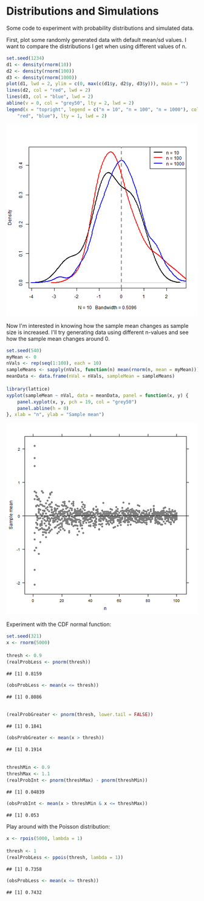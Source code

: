 Distributions and Simulations
========================================================

Some code to experiment with probability distributions and simulated data.

First, plot some randomly generated data with default mean/sd values. I want to compare the distributions I get when using different values of n.

```r
set.seed(1234)
d1 <- density(rnorm(10))
d2 <- density(rnorm(100))
d3 <- density(rnorm(1000))
plot(d1, lwd = 2, ylim = c(0, max(c(d1$y, d2$y, d3$y))), main = "")
lines(d2, col = "red", lwd = 2)
lines(d3, col = "blue", lwd = 2)
abline(v = 0, col = "grey50", lty = 2, lwd = 2)
legend(x = "topright", legend = c("n = 10", "n = 100", "n = 1000"), col = c("black", 
    "red", "blue"), lty = 1, lwd = 2)
```

![plot of chunk unnamed-chunk-1](figure/unnamed-chunk-1.png) 


Now I'm interested in knowing how the sample mean changes as sample size is increased. I'll try generating data using different n-values and see how the sample mean changes around 0.

```r
set.seed(540)
myMean <- 0
nVals <- rep(seq(1:100), each = 10)
sampleMeans <- sapply(nVals, function(n) mean(rnorm(n, mean = myMean)))
meanData <- data.frame(nVal = nVals, sampleMean = sampleMeans)

library(lattice)
xyplot(sampleMean ~ nVal, data = meanData, panel = function(x, y) {
    panel.xyplot(x, y, pch = 19, col = "grey50")
    panel.abline(h = 0)
}, xlab = "n", ylab = "Sample mean")
```

![plot of chunk unnamed-chunk-2](figure/unnamed-chunk-2.png) 


Experiment with the CDF normal function:

```r
set.seed(321)
x <- rnorm(5000)

thresh <- 0.9
(realProbLess <- pnorm(thresh))
```

```
## [1] 0.8159
```

```r
(obsProbLess <- mean(x <= thresh))
```

```
## [1] 0.8086
```

```r

(realProbGreater <- pnorm(thresh, lower.tail = FALSE))
```

```
## [1] 0.1841
```

```r
(obsProbGreater <- mean(x > thresh))
```

```
## [1] 0.1914
```

```r

threshMin <- 0.9
threshMax <- 1.1
(realProbInt <- pnorm(threshMax) - pnorm(threshMin))
```

```
## [1] 0.04839
```

```r
(obsProbInt <- mean(x > threshMin & x <= threshMax))
```

```
## [1] 0.053
```


Play around with the Poisson distribution:

```r
x <- rpois(5000, lambda = 1)

thresh <- 1
(realProbLess <- ppois(thresh, lambda = 1))
```

```
## [1] 0.7358
```

```r
(obsProbLess <- mean(x <= thresh))
```

```
## [1] 0.7432
```

